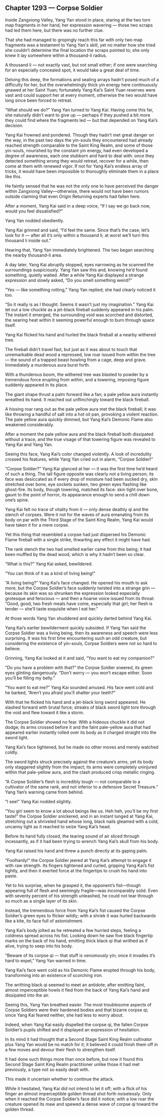 ## Chapter 1293 — Corpse Soldier

Inside Zangxiong Valley, Yang Yan stood in place, staring at the two torn map fragments in her hand, her expression wavering — those two scraps had led them here, but there was no further clue.

That she had managed to gropingly reach this far with only two map fragments was a testament to Yang Yan's skill, yet no matter how she tried she couldn’t determine the final location the scraps pointed to; she only knew it lay somewhere within a thousand-li radius.

A thousand li — not exactly vast, but not small either; if one were searching for an especially concealed spot, it would take a great deal of time.

Delving this deep, the formations and sealing arrays hadn’t posed much of a difficulty for her, but the overwhelmingly thick yin energy here continuously gnawed at her Saint Yuan; fortunately Yang Kai’s Saint Yuan reserves were vast and could support her at every moment, otherwise the two would have long since been forced to retreat.

“What should we do?” Yang Yan turned to Yang Kai. Having come this far, she naturally didn’t want to give up — perhaps if they pushed a bit more they could find where the fragments led — but that depended on Yang Kai’s decision.

Yang Kai frowned and pondered. Though they hadn’t met great danger on the way, in the past two days the yin-souls they encountered had already reached strength comparable to the Saint King Realm, and some of those yin-souls, nourished by the constant yin energy, had even developed a degree of awareness, each one stubborn and hard to deal with: once they detected something wrong they would retreat, recover for a while, then come at them with renewed vigor. If not for Yang Kai’s endless array of tricks, it would have been impossible to thoroughly eliminate them in a place like this.

He faintly sensed that he was not the only one to have perceived the danger within Zangxiong Valley—otherwise, there would not have been rumors outside claiming that even Origin Returning experts had fallen here.

After a moment, Yang Kai said in a deep voice, “If I say we go back now, would you feel dissatisfied?”

Yang Yan nodded obediently.

Yang Kai grinned and said, “I’d feel the same. Since that’s the case, let’s look for it — after all it’s only within a thousand li; at worst we’ll turn this thousand li inside out.”

Hearing that, Yang Yan immediately brightened. The two began searching the nearby thousand-li area.

A day later, Yang Kai abruptly stopped, eyes narrowing as he scanned the surroundings suspiciously. Yang Yan saw this and, knowing he’d found something, quietly waited. After a while Yang Kai displayed a strange expression and slowly asked, “Do you smell something weird?”

“Yes — like something rotting,” Yang Yan replied; she had clearly noticed it too.

“So it really is as I thought. Seems it wasn’t just my imagination.” Yang Kai let out a low chuckle as a jet-black fireball suddenly appeared in his palm. The instant it emerged, the surrounding void was scorched and distorted, the searing heat within it seeming powerful enough to burn through space itself.

Yang Kai flicked his hand and hurled the black fireball at a nearby withered tree.

The fireball didn’t travel fast, but just as it was about to touch that unremarkable dead wood a repressed, low roar issued from within the tree — the sound of a trapped beast howling from a cage, deep and grave. Immediately a murderous aura burst forth.

With a thunderous boom, the withered tree was blasted to powder by a tremendous force erupting from within, and a towering, imposing figure suddenly appeared in its place.

The giant shape thrust a palm forward like a fan; a pale yellow aura instantly wreathed its hand. It reached out unflinchingly toward the black fireball.

A hissing roar rang out as the pale yellow aura met the black fireball; it was like throwing a handful of salt into a hot oil pan, provoking a violent reaction. The pale yellow aura quickly dimmed, but Yang Kai’s Demonic Flame also weakened considerably.

After a moment the pale yellow aura and the black fireball both dissipated without a trace, and the true visage of that towering figure was revealed to Yang Kai and Yang Yan.

Seeing this face, Yang Kai’s color changed violently. A look of incredulity crossed his features, while Yang Yan cried out in alarm, “Corpse Soldier!”

“Corpse Soldier?” Yang Kai glanced at her — it was the first time he’d heard of such a thing. The tall figure opposite was clearly not a living person; its face was desiccated as if every drop of moisture had been sucked dry, skin stretched over bone, eye sockets sunken, two green eyes flashing like ghost-fire. Its body, though towering, matched its face: skin tight over bone, gaunt to the point of horror, its appearance enough to send a chill down one’s spine.

Yang Kai felt no trace of vitality from it — only dense deathly qi and the stench of corpses. Were it not for the waves of aura emanating from its body on par with the Third Stage of the Saint King Realm, Yang Kai would have taken it for a mere corpse.

Yet this thing that resembled a corpse had just dispersed his Demonic Flame fireball with a single strike, thwarting any effect it might have had.

The rank stench the two had smelled earlier came from this being; it had been muffled by the dead wood, which is why it hadn’t been so clear.

“What is this?” Yang Kai asked, bewildered.

“You can think of it as a kind of living being!”

“A living being?” Yang Kai’s face changed. He opened his mouth to ask more, but the Corpse Soldier’s face suddenly twisted into a strange grin — because its skin was so shrunken the expression looked especially grotesque and ferocious — and then a hoarse voice issued from its throat: “Good, good, two fresh meals have come, especially that girl; her flesh is tender — she’ll taste exquisite when I eat her.”

At those words Yang Yan shuddered and quickly darted behind Yang Kai.

Yang Kai’s earlier bewilderment quickly subsided. If Yang Yan said the Corpse Soldier was a living being, then its awareness and speech were less surprising. It was his first time encountering such an odd creature, but considering the existence of yin-souls, Corpse Soldiers were not so hard to believe.

Grinning, Yang Kai looked at it and said, “You want to eat my companion?”

“Do you have a problem with that?” the Corpse Soldier sneered, its green eyes glinting dangerously. “Don’t worry — you won’t escape either. Soon you’ll be filling my belly.”

“You want to eat me?” Yang Kai sounded amused. His face went cold and he barked, “Aren’t you afraid you’ll shatter your teeth?”

With that he flicked his hand and a jet-black long sword appeared. He slashed forward with brutal force; streaks of black sword light tore through the void and flew toward it like a storm.

The Corpse Soldier showed no fear. With a hideous chuckle it did not dodge; its arms crossed before it and the faint pale-yellow aura that had appeared earlier instantly rolled over its body as it charged straight into the sword light.

Yang Kai’s face tightened, but he made no other moves and merely watched coldly.

The sword lights struck precisely against the creature’s arms, yet its body only staggered slightly from the impact; its arms were completely uninjured within that pale-yellow aura, and the clash produced crisp metallic ringing.

“A Corpse Soldier’s flesh is incredibly tough — not comparable to a cultivator of the same rank, and not inferior to a defensive Secret Treasure.” Yang Yan’s warning came from behind.

“I see!” Yang Kai nodded slightly.

“You girl seem to know a lot about beings like us. Heh heh, you’ll be my first taste!” the Corpse Soldier snickered, and in an instant lunged at Yang Kai, stretching out a shriveled hand whose long, black nails gleamed with a cold, uncanny light as it reached to seize Yang Kai’s head.

Before its hand fully closed, the tearing sound of air sliced through incessantly, as if it had been trying to wrench Yang Kai’s skull from his body.

Yang Kai raised his hand and threw a punch directly at its gaping palm.

“Foolhardy!” the Corpse Soldier jeered at Yang Kai’s attempt to engage it with raw strength. Its fingers tightened and curled, gripping Yang Kai’s fist tightly, and then it exerted force at the fingertips to crush his hand into paste.

Yet to his surprise, when he grasped it, the opponent’s fist—though appearing full of flesh and seemingly fragile—was incomparably solid. Even with seventy percent of his strength unleashed, he could not tear through so much as a single layer of its skin.

Instead, the tremendous force from Yang Kai’s fist caused the Corpse Soldier’s green eyes to flicker wildly; with a shriek it was hurled backwards like a kite, its face full of astonishment.

Yang Kai’s body jolted as he retreated a few hurried steps, feeling a coldness spread across his fist. Looking down he saw five black fingertip marks on the back of his hand, emitting thick black qi that writhed as if alive, trying to seep into his body.

“Beware of its corpse qi — that stuff is venomously yin; once it invades it’s hard to expel,” Yang Yan warned in time.

Yang Kai’s face went cold as his Demonic Flame erupted through his body, transforming into an existence of scorching iron.

The writhing black qi seemed to meet an antidote; after emitting faint, almost imperceptible howls it fled from the back of Yang Kai’s hand and dissipated into the air.

Seeing this, Yang Yan breathed easier. The most troublesome aspects of Corpse Soldiers were their hardened bodies and that bizarre corpse qi; since Yang Kai feared neither, she had less to worry about.

Indeed, when Yang Kai easily dispelled the corpse qi, the fallen Corpse Soldier’s pupils shifted and it displayed an expression of hesitation.

In its mind it had thought that a Second Stage Saint King Realm cultivator plus Yang Yan would be no match for it; it believed it could finish them off in a few moves and devour their flesh to strengthen itself.

It had done such things more than once before, but now it found this Second Stage Saint King Realm practitioner unlike those it had met previously, a type not so easily dealt with.

This made it uncertain whether to continue the attack.

While it hesitated, Yang Kai did not intend to let it off; with a flick of his finger an almost imperceptible golden thread shot forth noiselessly. Only when it reached the Corpse Soldier’s face did it notice; with a low roar the creature opened its maw and spewed a dense wave of corpse qi toward the golden thread.